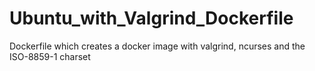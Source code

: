 # Ubuntu_with_Valgrind_Dockerfile
Dockerfile which creates a docker image with valgrind, ncurses and the ISO-8859-1 charset
